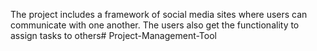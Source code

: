 The project includes a framework of social
media sites where users can communicate
with one another. The users also get the
functionality to assign tasks to others# Project-Management-Tool
